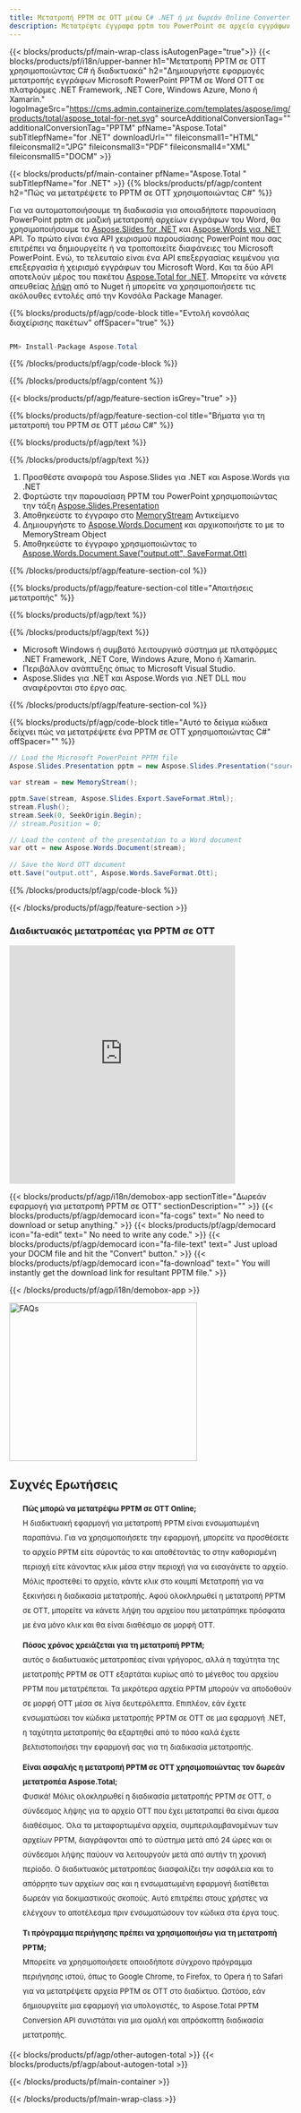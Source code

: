 ```yaml
---
title: Μετατροπή PPTM σε OTT μέσω C# .NET ή με δωρεάν Online Converter
description: Μετατρέψτε έγγραφα pptm του PowerPoint σε αρχεία εγγράφων του Word με C#. Μετατροπή πολλαπλών αρχείων εντός του ASP.NET ή άλλων εφαρμογών .NET.
---
```


{{< blocks/products/pf/main-wrap-class isAutogenPage="true">}}
{{< blocks/products/pf/i18n/upper-banner h1="Μετατροπή PPTM σε OTT χρησιμοποιώντας C# ή διαδικτυακά" h2="Δημιουργήστε εφαρμογές μετατροπής εγγράφων Microsoft PowerPoint PPTM σε Word OTT σε πλατφόρμες .NET Framework, .NET Core, Windows Azure, Mono ή Xamarin." logoImageSrc="https://cms.admin.containerize.com/templates/aspose/img/products/total/aspose_total-for-net.svg" sourceAdditionalConversionTag="" additionalConversionTag="PPTM" pfName="Aspose.Total" subTitlepfName="for .NET" downloadUrl="" fileiconsmall1="HTML" fileiconsmall2="JPG" fileiconsmall3="PDF" fileiconsmall4="XML" fileiconsmall5="DOCM" >}}

{{< blocks/products/pf/main-container pfName="Aspose.Total " subTitlepfName="for .NET" >}}
{{% blocks/products/pf/agp/content h2="Πώς να μετατρέψετε το PPTM σε OTT χρησιμοποιώντας C#" %}}

Για να αυτοματοποιήσουμε τη διαδικασία για οποιαδήποτε παρουσίαση PowerPoint pptm σε μαζική μετατροπή αρχείων εγγράφων του Word, θα χρησιμοποιήσουμε τα [Aspose.Slides for .NET](https://products.aspose.com/slides/net) και [Aspose.Words για .NET](https://products.aspose.com/words/net) API. Το πρώτο είναι ένα API χειρισμού παρουσίασης PowerPoint που σας επιτρέπει να δημιουργείτε ή να τροποποιείτε διαφάνειες του Microsoft PowerPoint. Ενώ, το τελευταίο είναι ένα API επεξεργασίας κειμένου για επεξεργασία ή χειρισμό εγγράφων του Microsoft Word. Και τα δύο API αποτελούν μέρος του πακέτου [Aspose.Total for .NET](https://products.aspose.com/total/net). Μπορείτε να κάνετε απευθείας [λήψη](https://releases.aspose.com/) από το Nuget ή μπορείτε να χρησιμοποιήσετε τις ακόλουθες εντολές από την Κονσόλα Package Manager.

{{% blocks/products/pf/agp/code-block title="Εντολή κονσόλας διαχείρισης πακέτων" offSpacer="true" %}}

```cs

PM> Install-Package Aspose.Total

```

{{% /blocks/products/pf/agp/code-block %}}

{{% /blocks/products/pf/agp/content %}}

{{< blocks/products/pf/agp/feature-section isGrey="true" >}}

{{% blocks/products/pf/agp/feature-section-col title="Βήματα για τη μετατροπή του PPTM σε OTT μέσω C#" %}}

{{% blocks/products/pf/agp/text %}}

{{% /blocks/products/pf/agp/text %}}

1. Προσθέστε αναφορά του Aspose.Slides για .NET και Aspose.Words για .NET
1. Φορτώστε την παρουσίαση PPTM του PowerPoint χρησιμοποιώντας την τάξη [Aspose.Slides.Presentation](https://apireference.aspose.com/slides/net/aspose.slides/presentation)
1. Αποθηκεύστε το έγγραφο στο [MemoryStream](https://otts.microsoft.com/en-us/dotnet/api/system.io.memorystream?view=net-5.0) Αντικείμενο
1. Δημιουργήστε το [Aspose.Words.Document](https://apireference.aspose.com/words/net/aspose.words/document) και αρχικοποιήστε το με το MemoryStream Object
1. Αποθηκεύστε το έγγραφο χρησιμοποιώντας το [Aspose.Words.Document.Save("output.ott", SaveFormat.Ott)](https://apireference.aspose.com/words/net/aspose.words.document/save/methods/3)

{{% /blocks/products/pf/agp/feature-section-col %}}

{{% blocks/products/pf/agp/feature-section-col title="Απαιτήσεις μετατροπής" %}}

{{% blocks/products/pf/agp/text %}}

{{% /blocks/products/pf/agp/text %}}

- Microsoft Windows ή συμβατό λειτουργικό σύστημα με πλατφόρμες .NET Framework, .NET Core, Windows Azure, Mono ή Xamarin.
- Περιβάλλον ανάπτυξης όπως το Microsoft Visual Studio.
- Aspose.Slides για .NET και Aspose.Words για .NET DLL που αναφέρονται στο έργο σας.

{{% /blocks/products/pf/agp/feature-section-col %}}

{{% blocks/products/pf/agp/code-block title="Αυτό το δείγμα κώδικα δείχνει πώς να μετατρέψετε ένα PPTM σε OTT χρησιμοποιώντας C#" offSpacer="" %}}

```cs
// Load the Microsoft PowerPoint PPTM file
Aspose.Slides.Presentation pptm = new Aspose.Slides.Presentation("source.pptm");

var stream = new MemoryStream();

pptm.Save(stream, Aspose.Slides.Export.SaveFormat.Html);
stream.Flush();
stream.Seek(0, SeekOrigin.Begin);
// stream.Position = 0;

// Load the content of the presentation to a Word document
var ott = new Aspose.Words.Document(stream);
      
// Save the Word OTT document
ott.Save("output.ott", Aspose.Words.SaveFormat.Ott);

```

{{% /blocks/products/pf/agp/code-block %}}

{{< /blocks/products/pf/agp/feature-section >}}

<div class="container-fluid agp-content bg-white aboutfile box-1 vh100 section nopbtm">
<div class=container>
<div class=row>
<div class="demobox tc col-md-12 padding-0">

<h3>Διαδικτυακός μετατροπέας για PPTM σε OTT</h3>

<iframe title="Εργαλείο μετατροπής ott σε pptm" style="border: none; height: 426px;" scrolling="no" src="https://total-conversion-app-65z5r2lp.qa.k8s.dynabic.com/?to=ott&from=pptm" id="child-iframe" width="80%"></iframe>

</div></div>
</div></div>


<!-- aboutfile Starts -->

{{< blocks/products/pf/agp/i18n/demobox-app sectionTitle="Δωρεάν εφαρμογή για μετατροπή PPTM σε OTT" sectionDescription="" >}}
        {{< blocks/products/pf/agp/democard icon="fa-cogs" text=" No need to download or setup anything." >}}
        {{< blocks/products/pf/agp/democard icon="fa-edit" text=" No need to write any code." >}}
        {{< blocks/products/pf/agp/democard icon="fa-file-text" text=" Just upload your DOCM file and hit the \"Convert\" button." >}}
        {{< blocks/products/pf/agp/democard icon="fa-download" text=" You will instantly get the download link for resultant PPTM file." >}}

{{< /blocks/products/pf/agp/i18n/demobox-app >}}

<!-- aboutfile Ends -->

<style>.howtolist li{margin-right: 0!important;line-height: 26px;position: relative;margin-bottom: 10px;font-size: 13px;list-style-type: none;}</style>
<div class="col-md-12 tl bg-gray-dark howtolist section">
  <a class="anchor" name="faqpage"></a>
  <div class="container tl dflex" itemscope="" itemtype="https://schema.org/FAQPage">
      <div class="col-md-4 howtosectiongfx">
          <img class="social-panel-hide-on-mobile" src="https://www.groupdocs.cloud/templates/brand/images/groupdocs/conversion/groupdocs_conversion-brand.png" alt="FAQs" width="335" height="283">
      </div>
      <div class="howtosection col-md-8">
          <div>
              <h2>Συχνές Ερωτήσεις</h2>
              <ul>
                  <li itemscope="" itemprop="mainEntity" itemtype="https://schema.org/Question">
                      <div>
                          <span itemprop="name"><b>Πώς μπορώ να μετατρέψω PPTM σε OTT Online;</b></span>
                      </div>
                      <div itemscope="" itemprop="acceptedAnswer" itemtype="https://schema.org/Answer">
                          <span itemprop="text">Η διαδικτυακή εφαρμογή για μετατροπή PPTM είναι ενσωματωμένη παραπάνω. Για να χρησιμοποιήσετε την εφαρμογή, μπορείτε να προσθέσετε το αρχείο PPTM είτε σύροντάς το και αποθέτοντάς το στην καθορισμένη περιοχή είτε κάνοντας κλικ μέσα στην περιοχή για να εισαγάγετε το αρχείο. Μόλις προστεθεί το αρχείο, κάντε κλικ στο κουμπί Μετατροπή για να ξεκινήσει η διαδικασία μετατροπής. Αφού ολοκληρωθεί η μετατροπή PPTM σε OTT, μπορείτε να κάνετε λήψη του αρχείου που μετατράπηκε πρόσφατα με ένα μόνο κλικ και θα είναι διαθέσιμο σε μορφή OTT.</span>
                      </div>
                  </li>
                  <li itemscope="" itemprop="mainEntity" itemtype="https://schema.org/Question">
                      <div>
                          <span itemprop="name"><b>Πόσος χρόνος χρειάζεται για τη μετατροπή PPTM;</b></span>
                      </div>
                      <div itemscope="" itemprop="acceptedAnswer" itemtype="https://schema.org/Answer">
                          <span itemprop="text">αυτός ο διαδικτυακός μετατροπέας είναι γρήγορος, αλλά η ταχύτητα της μετατροπής PPTM σε OTT εξαρτάται κυρίως από το μέγεθος του αρχείου PPTM που μετατρέπεται. Τα μικρότερα αρχεία PPTM μπορούν να αποδοθούν σε μορφή OTT μέσα σε λίγα δευτερόλεπτα. Επιπλέον, εάν έχετε ενσωματώσει τον κώδικα μετατροπής PPTM σε OTT σε μια εφαρμογή .NET, η ταχύτητα μετατροπής θα εξαρτηθεί από το πόσο καλά έχετε βελτιστοποιήσει την εφαρμογή σας για τη διαδικασία μετατροπής.</span>
                      </div>
                  </li>
                  <li itemscope="" itemprop="mainEntity" itemtype="https://schema.org/Question">
                      <div>
                          <span itemprop="name"><b>Είναι ασφαλής η μετατροπή PPTM σε OTT χρησιμοποιώντας τον δωρεάν μετατροπέα Aspose.Total;</b></span>
                      </div>
                      <div itemscope="" itemprop="acceptedAnswer" itemtype="https://schema.org/Answer">
                          <span itemprop="text">Φυσικά! Μόλις ολοκληρωθεί η διαδικασία μετατροπής PPTM σε OTT, ο σύνδεσμος λήψης για το αρχείο OTT που έχει μετατραπεί θα είναι άμεσα διαθέσιμος. Όλα τα μεταφορτωμένα αρχεία, συμπεριλαμβανομένων των αρχείων PPTM, διαγράφονται από το σύστημα μετά από 24 ώρες και οι σύνδεσμοι λήψης παύουν να λειτουργούν μετά από αυτήν τη χρονική περίοδο. Ο διαδικτυακός μετατροπέας διασφαλίζει την ασφάλεια και το απόρρητο των αρχείων σας και η ενσωματωμένη εφαρμογή διατίθεται δωρεάν για δοκιμαστικούς σκοπούς. Αυτό επιτρέπει στους χρήστες να ελέγχουν το αποτέλεσμα πριν ενσωματώσουν τον κώδικα στα έργα τους.</span>
                      </div>
                  </li>                 
                  <li itemscope="" itemprop="mainEntity" itemtype="https://schema.org/Question">
                      <div>
                          <span itemprop="name"><b>Τι πρόγραμμα περιήγησης πρέπει να χρησιμοποιήσω για τη μετατροπή PPTM;</b></span>
                      </div>
                      <div itemscope="" itemprop="acceptedAnswer" itemtype="https://schema.org/Answer">
                          <span itemprop="text">Μπορείτε να χρησιμοποιήσετε οποιοδήποτε σύγχρονο πρόγραμμα περιήγησης ιστού, όπως το Google Chrome, το Firefox, το Opera ή το Safari για να μετατρέψετε αρχεία PPTM σε OTT στο διαδίκτυο. Ωστόσο, εάν δημιουργείτε μια εφαρμογή για υπολογιστές, το Aspose.Total PPTM Conversion API συνιστάται για μια ομαλή και απρόσκοπτη διαδικασία μετατροπής.</span>
                      </div>
                  </li>
              </ul>
          </div>
      </div>
  </div>
{{< blocks/products/pf/agp/other-autogen-total >}}
{{< blocks/products/pf/agp/about-autogen-total >}}

{{< /blocks/products/pf/main-container >}}
    
{{< /blocks/products/pf/main-wrap-class >}}
